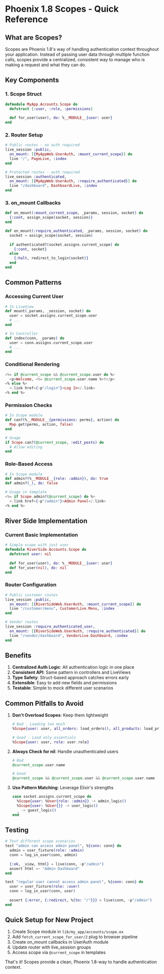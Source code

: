# Phoenix 1.8 Scopes - Quick Reference

## What are Scopes?

Scopes are Phoenix 1.8's way of handling authentication context throughout your application. Instead of passing user data through multiple function calls, scopes provide a centralized, consistent way to manage who is making a request and what they can do.

## Key Components

### 1. Scope Struct
```elixir
defmodule MyApp.Accounts.Scope do
  defstruct [:user, :role, :permissions]
  
  def for_user(user), do: %__MODULE__{user: user}
end
```

### 2. Router Setup
```elixir
# Public routes - no auth required
live_session :public,
  on_mount: [{MyAppWeb.UserAuth, :mount_current_scope}] do
  live "/", PageLive, :index
end

# Protected routes - auth required
live_session :authenticated,
  on_mount: [{MyAppWeb.UserAuth, :require_authenticated}] do
  live "/dashboard", DashboardLive, :index
end
```

### 3. on_mount Callbacks
```elixir
def on_mount(:mount_current_scope, _params, session, socket) do
  {:cont, assign_scope(socket, session)}
end

def on_mount(:require_authenticated, _params, session, socket) do
  socket = assign_scope(socket, session)
  
  if authenticated?(socket.assigns.current_scope) do
    {:cont, socket}
  else
    {:halt, redirect_to_login(socket)}
  end
end
```

## Common Patterns

### Accessing Current User
```elixir
# In LiveView
def mount(_params, _session, socket) do
  user = socket.assigns.current_scope.user
  # ...
end

# In Controller
def index(conn, _params) do
  user = conn.assigns.current_scope.user
  # ...
end
```

### Conditional Rendering
```heex
<%= if @current_scope && @current_scope.user do %>
  <p>Welcome, <%= @current_scope.user.name %>!</p>
<% else %>
  <.link href={~p"/login"}>Log In</.link>
<% end %>
```

### Permission Checks
```elixir
# In Scope module
def can?(%__MODULE__{permissions: perms}, action) do
  Map.get(perms, action, false)
end

# Usage
if Scope.can?(@current_scope, :edit_posts) do
  # Allow editing
end
```

### Role-Based Access
```elixir
# In Scope module
def admin?(%__MODULE__{role: :admin}), do: true
def admin?(_), do: false

# Usage in template
<%= if Scope.admin?(@current_scope) do %>
  <.link href={~p"/admin"}>Admin Panel</.link>
<% end %>
```

## River Side Implementation

### Current Basic Implementation
```elixir
# Simple scope with just user
defmodule RiverSide.Accounts.Scope do
  defstruct user: nil
  
  def for_user(user), do: %__MODULE__{user: user}
  def for_user(nil), do: nil
end
```

### Router Configuration
```elixir
# Public customer routes
live_session :public,
  on_mount: [{RiverSideWeb.UserAuth, :mount_current_scope}] do
  live "/customer/menu", CustomerLive.Menu, :index
end

# Vendor routes
live_session :require_authenticated_user,
  on_mount: [{RiverSideWeb.UserAuth, :require_authenticated}] do
  live "/vendor/dashboard", VendorLive.Dashboard, :index
end
```

## Benefits

1. **Centralized Auth Logic**: All authentication logic in one place
2. **Consistent API**: Same pattern in controllers and LiveViews
3. **Type Safety**: Struct-based approach catches errors early
4. **Extensible**: Easy to add new fields and permissions
5. **Testable**: Simple to mock different user scenarios

## Common Pitfalls to Avoid

1. **Don't Overload Scopes**: Keep them lightweight
   ```elixir
   # Bad - Loading too much
   %Scope{user: user, all_orders: load_orders(), all_products: load_products()}
   
   # Good - Load only essentials
   %Scope{user: user, role: user.role}
   ```

2. **Always Check for nil**: Handle unauthenticated users
   ```elixir
   # Bad
   @current_scope.user.name
   
   # Good
   @current_scope && @current_scope.user && @current_scope.user.name
   ```

3. **Use Pattern Matching**: Leverage Elixir's strengths
   ```elixir
   case socket.assigns.current_scope do
     %Scope{user: %User{role: :admin}} -> admin_logic()
     %Scope{user: %User{}} -> user_logic()
     _ -> guest_logic()
   end
   ```

## Testing

```elixir
# Test different scope scenarios
test "admin can access admin panel", %{conn: conn} do
  admin = user_fixture(role: :admin)
  conn = log_in_user(conn, admin)
  
  {:ok, _view, html} = live(conn, ~p"/admin")
  assert html =~ "Admin Dashboard"
end

test "regular user cannot access admin panel", %{conn: conn} do
  user = user_fixture(role: :user)
  conn = log_in_user(conn, user)
  
  assert {:error, {:redirect, %{to: "/"}}} = live(conn, ~p"/admin")
end
```

## Quick Setup for New Project

1. Create Scope module in `lib/my_app/accounts/scope.ex`
2. Add `fetch_current_scope_for_user/2` plug to browser pipeline
3. Create on_mount callbacks in UserAuth module
4. Update router with live_session groups
5. Access scope via `@current_scope` in templates

That's it! Scopes provide a clean, Phoenix 1.8-way to handle authentication context.